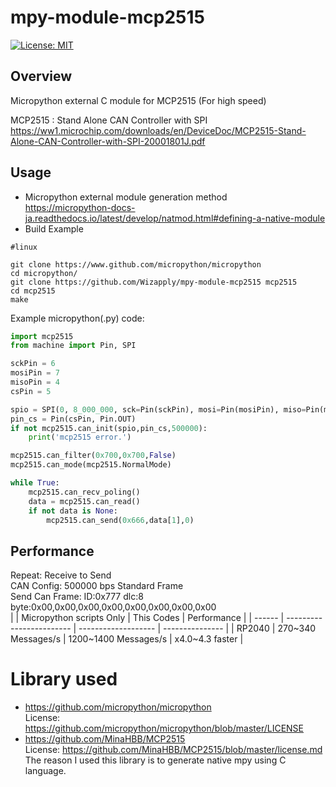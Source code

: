 # mpy-module-mcp2515
[![License: MIT](https://img.shields.io/badge/License-MIT-yellow.svg)](https://opensource.org/licenses/MIT)

## Overview
Micropython external C module for MCP2515 (For high speed)  

MCP2515 : Stand Alone CAN Controller with SPI  
https://ww1.microchip.com/downloads/en/DeviceDoc/MCP2515-Stand-Alone-CAN-Controller-with-SPI-20001801J.pdf

## Usage
* Micropython external module generation method  
  https://micropython-docs-ja.readthedocs.io/latest/develop/natmod.html#defining-a-native-module
* Build Example
```
#linux

git clone https://www.github.com/micropython/micropython
cd micropython/
git clone https://github.com/Wizapply/mpy-module-mcp2515 mcp2515
cd mcp2515
make
```

Example micropython(.py) code:
```python
import mcp2515
from machine import Pin, SPI

sckPin = 6
mosiPin = 7
misoPin = 4
csPin = 5

spio = SPI(0, 8_000_000, sck=Pin(sckPin), mosi=Pin(mosiPin), miso=Pin(misoPin))
pin_cs = Pin(csPin, Pin.OUT)
if not mcp2515.can_init(spio,pin_cs,500000):
    print('mcp2515 error.')

mcp2515.can_filter(0x700,0x700,False)
mcp2515.can_mode(mcp2515.NormalMode)

while True:
    mcp2515.can_recv_poling()
    data = mcp2515.can_read()
    if not data is None:
        mcp2515.can_send(0x666,data[1],0)
```

## Performance
Repeat: Receive to Send  
CAN Config: 500000 bps Standard Frame  
Send Can Frame: ID:0x777 dlc:8 byte:0x00,0x00,0x00,0x00,0x00,0x00,0x00,0x00  
|        | Micropython scripts Only | This Codes          | Performance     | 
| ------ | ------------------------ | ------------------- | --------------- | 
| RP2040 | 270~340 Messages/s        | 1200~1400 Messages/s | x4.0~4.3 faster | 

# Library used
* https://github.com/micropython/micropython  
  License: https://github.com/micropython/micropython/blob/master/LICENSE
* https://github.com/MinaHBB/MCP2515  
  License: https://github.com/MinaHBB/MCP2515/blob/master/license.md  
  The reason I used this library is to generate native mpy using C language.
